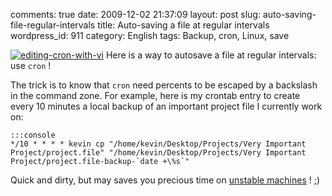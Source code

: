 comments: true
date: 2009-12-02 21:37:09
layout: post
slug: auto-saving-file-regular-intervals
title: Auto-saving a file at regular intervals
wordpress_id: 911
category: English
tags: Backup, cron, Linux, save

[![editing-cron-with-vi](http://kevin.deldycke.com/wp-content/uploads/2009/12/editing-cron-with-vi-150x150.jpg)](http://kevin.deldycke.com/wp-content/uploads/2009/12/editing-cron-with-vi.jpg) Here is a way to autosave a file at regular intervals: use `cron` !

The trick is to know that `cron` need percents to be escaped by a backslash in the command zone. For example, here is my crontab entry to create every 10 minutes a local backup of an important project file I currently work on:






    
    :::console
    */10 * * * * kevin cp "/home/kevin/Desktop/Projects/Very Important Project/project.file" "/home/kevin/Desktop/Projects/Very Important Project/project.file-backup-`date +\%s`"
    



Quick and dirty, but may saves you precious time on [unstable machines](http://twitter.com/kdeldycke/status/6158072244) ! ;)

